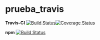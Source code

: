 # prueba_travis
**Travis-CI** [![Build Status](https://travis-ci.org/juaneml/prueba_travis.svg?branch=master)](https://travis-ci.org/juaneml/prueba_travis)[![Coverage Status](https://coveralls.io/repos/github/juaneml/prueba_travis/badge.svg?branch=master)](https://coveralls.io/github/juaneml/prueba_travis?branch=master)

**npm** [![Build Status](https://travis-ci.org/juaneml/prueba_travis.svg?branch=master)](https://travis-ci.org/juaneml/prueba_travis)